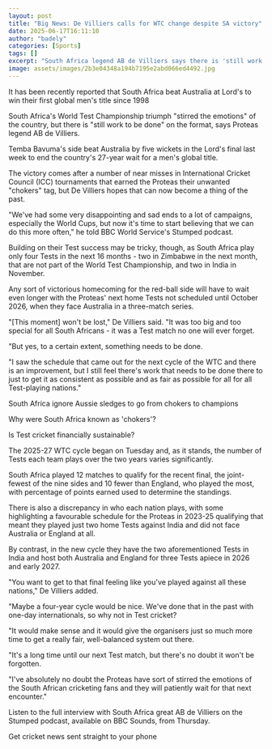 ```yaml
---
layout: post
title: "Big News: De Villiers calls for WTC change despite SA victory"
date: 2025-06-17T16:11:10
author: "badely"
categories: [Sports]
tags: []
excerpt: "South Africa legend AB de Villiers says there is 'still work to be done' on the World Test Championship format despite the Proteas' unforgettable vict"
image: assets/images/2b3e04348a194b7195e2abd066ed4492.jpg
---
```


It has been recently reported that South Africa beat Australia at Lord's to win their first global men's title since 1998

South Africa's World Test Championship triumph "stirred the emotions" of the country, but there is "still work to be done" on the format, says Proteas legend AB de Villiers.

Temba Bavuma's side beat Australia by five wickets in the Lord's final last week to end the country's 27-year wait for a men's global title.

The victory comes after a number of near misses in International Cricket Council (ICC) tournaments that earned the Proteas their unwanted "chokers" tag, but De Villiers hopes that can now become a thing of the past.

"We've had some very disappointing and sad ends to a lot of campaigns, especially the World Cups, but now it's time to start believing that we can do this more often," he told BBC World Service's Stumped podcast.

Building on their Test success may be tricky, though, as South Africa play only four Tests in the next 16 months - two in Zimbabwe in the next month, that are not part of the World Test Championship, and two in India in November.

Any sort of victorious homecoming for the red-ball side will have to wait even longer with the Proteas' next home Tests not scheduled until October 2026, when they face Australia in a three-match series.

"[This moment] won't be lost," De Villiers said. "It was too big and too special for all South Africans - it was a Test match no one will ever forget.

"But yes, to a certain extent, something needs to be done.

"I saw the schedule that came out for the next cycle of the WTC and there is an improvement, but I still feel there's work that needs to be done there to just to get it as consistent as possible and as fair as possible for all for all Test-playing nations."

South Africa ignore Aussie sledges to go from chokers to champions

Why were South Africa known as 'chokers'?

Is Test cricket financially sustainable?

The 2025-27 WTC cycle began on Tuesday and, as it stands, the number of Tests each team plays over the two years varies significantly.

South Africa played 12 matches to qualify for the recent final, the joint-fewest of the nine sides and 10 fewer than England, who played the most, with percentage of points earned used to determine the standings.

There is also a discrepancy in who each nation plays, with some highlighting a favourable schedule for the Proteas in 2023-25 qualifying that meant they played just two home Tests against India and did not face Australia or England at all.

By contrast, in the new cycle they have the two aforementioned Tests in India and host both Australia and England for three Tests apiece in 2026 and early 2027.

"You want to get to that final feeling like you've played against all these nations," De Villiers added.

"Maybe a four-year cycle would be nice. We've done that in the past with one-day internationals, so why not in Test cricket?

"It would make sense and it would give the organisers just so much more time to get a really fair, well-balanced system out there.

"It's a long time until our next Test match, but there's no doubt it won't be forgotten.

"I've absolutely no doubt the Proteas have sort of stirred the emotions of the South African cricketing fans and they will patiently wait for that next encounter."

Listen to the full interview with South Africa great AB de Villiers on the Stumped podcast, available on BBC Sounds, from Thursday.

Get cricket news sent straight to your phone

